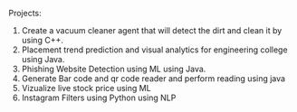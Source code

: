 Projects:
1. Create a vacuum cleaner agent that will detect the dirt and clean it by using C++.
2. Placement trend prediction and visual analytics for engineering college using Java.
3. Phishing Website Detection using ML using Java.
4. Generate Bar code and qr code reader and perform reading using java
5. Vizualize live stock price using ML
6. Instagram Filters using Python using NLP